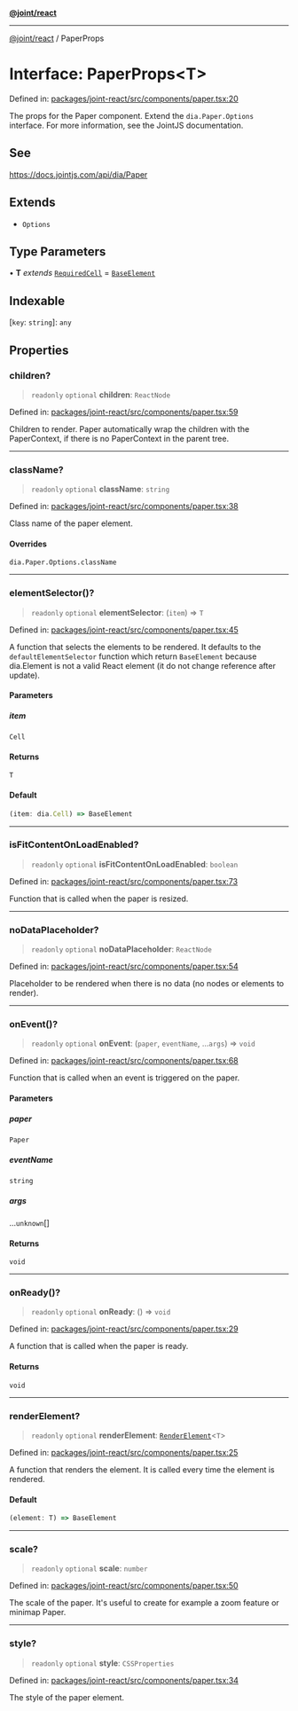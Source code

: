 [**@joint/react**](../README.md)

***

[@joint/react](../README.md) / PaperProps

# Interface: PaperProps\<T\>

Defined in: [packages/joint-react/src/components/paper.tsx:20](https://github.com/samuelgja/joint/blob/9749094e6efe2db40c6881d5ffe1569d905db73f/packages/joint-react/src/components/paper.tsx#L20)

The props for the Paper component. Extend the `dia.Paper.Options` interface.
For more information, see the JointJS documentation.

## See

https://docs.jointjs.com/api/dia/Paper

## Extends

- `Options`

## Type Parameters

• **T** *extends* [`RequiredCell`](RequiredCell.md) = [`BaseElement`](BaseElement.md)

## Indexable

\[`key`: `string`\]: `any`

## Properties

### children?

> `readonly` `optional` **children**: `ReactNode`

Defined in: [packages/joint-react/src/components/paper.tsx:59](https://github.com/samuelgja/joint/blob/9749094e6efe2db40c6881d5ffe1569d905db73f/packages/joint-react/src/components/paper.tsx#L59)

Children to render. Paper automatically wrap the children with the PaperContext, if there is no PaperContext in the parent tree.

***

### className?

> `readonly` `optional` **className**: `string`

Defined in: [packages/joint-react/src/components/paper.tsx:38](https://github.com/samuelgja/joint/blob/9749094e6efe2db40c6881d5ffe1569d905db73f/packages/joint-react/src/components/paper.tsx#L38)

Class name of the paper element.

#### Overrides

`dia.Paper.Options.className`

***

### elementSelector()?

> `readonly` `optional` **elementSelector**: (`item`) => `T`

Defined in: [packages/joint-react/src/components/paper.tsx:45](https://github.com/samuelgja/joint/blob/9749094e6efe2db40c6881d5ffe1569d905db73f/packages/joint-react/src/components/paper.tsx#L45)

A function that selects the elements to be rendered.
It defaults to the `defaultElementSelector` function which return `BaseElement` because dia.Element is not a valid React element (it do not change reference after update).

#### Parameters

##### item

`Cell`

#### Returns

`T`

#### Default

```ts
(item: dia.Cell) => BaseElement
```

***

### isFitContentOnLoadEnabled?

> `readonly` `optional` **isFitContentOnLoadEnabled**: `boolean`

Defined in: [packages/joint-react/src/components/paper.tsx:73](https://github.com/samuelgja/joint/blob/9749094e6efe2db40c6881d5ffe1569d905db73f/packages/joint-react/src/components/paper.tsx#L73)

Function that is called when the paper is resized.

***

### noDataPlaceholder?

> `readonly` `optional` **noDataPlaceholder**: `ReactNode`

Defined in: [packages/joint-react/src/components/paper.tsx:54](https://github.com/samuelgja/joint/blob/9749094e6efe2db40c6881d5ffe1569d905db73f/packages/joint-react/src/components/paper.tsx#L54)

Placeholder to be rendered when there is no data (no nodes or elements to render).

***

### onEvent()?

> `readonly` `optional` **onEvent**: (`paper`, `eventName`, ...`args`) => `void`

Defined in: [packages/joint-react/src/components/paper.tsx:68](https://github.com/samuelgja/joint/blob/9749094e6efe2db40c6881d5ffe1569d905db73f/packages/joint-react/src/components/paper.tsx#L68)

Function that is called when an event is triggered on the paper.

#### Parameters

##### paper

`Paper`

##### eventName

`string`

##### args

...`unknown`[]

#### Returns

`void`

***

### onReady()?

> `readonly` `optional` **onReady**: () => `void`

Defined in: [packages/joint-react/src/components/paper.tsx:29](https://github.com/samuelgja/joint/blob/9749094e6efe2db40c6881d5ffe1569d905db73f/packages/joint-react/src/components/paper.tsx#L29)

A function that is called when the paper is ready.

#### Returns

`void`

***

### renderElement?

> `readonly` `optional` **renderElement**: [`RenderElement`](../type-aliases/RenderElement.md)\<`T`\>

Defined in: [packages/joint-react/src/components/paper.tsx:25](https://github.com/samuelgja/joint/blob/9749094e6efe2db40c6881d5ffe1569d905db73f/packages/joint-react/src/components/paper.tsx#L25)

A function that renders the element. It is called every time the element is rendered.

#### Default

```ts
(element: T) => BaseElement
```

***

### scale?

> `readonly` `optional` **scale**: `number`

Defined in: [packages/joint-react/src/components/paper.tsx:50](https://github.com/samuelgja/joint/blob/9749094e6efe2db40c6881d5ffe1569d905db73f/packages/joint-react/src/components/paper.tsx#L50)

The scale of the paper. It's useful to create for example a zoom feature or minimap Paper.

***

### style?

> `readonly` `optional` **style**: `CSSProperties`

Defined in: [packages/joint-react/src/components/paper.tsx:34](https://github.com/samuelgja/joint/blob/9749094e6efe2db40c6881d5ffe1569d905db73f/packages/joint-react/src/components/paper.tsx#L34)

The style of the paper element.
